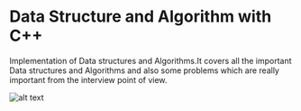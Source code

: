 # Data Structure and Algorithm with C++

Implementation of Data structures and Algorithms.It covers all the important Data structures and Algorithms and also some problems which are really important from the interview point of view.

![alt text](https://miro.medium.com/max/5442/1*KpDOKMFAgDWaGTQHL0r70g.png)
